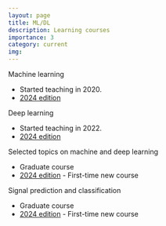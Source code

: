 ```yaml
---
layout: page
title: ML/DL
description: Learning courses
importance: 3
category: current
img: 
---
```


Machine learning
* Started teaching in 2020.
* [2024 edition](/suppl/ml/ml2024)

Deep learning
* Started teaching in 2022.
* [2024 edition](/suppl/dl/dl2024/)

Selected topics on machine and deep learning
* Graduate course
* [2024 edition](/suppl/ts1/ts1_main2024) - First-time new course

Signal prediction and classification
* Graduate course
* [2024 edition](/suppl/ts1/ts2_main2024) - First-time new course